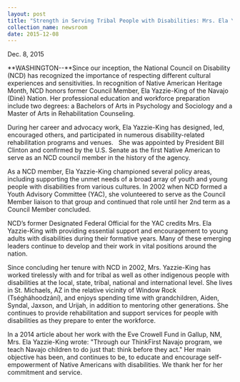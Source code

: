 ```yaml
---
layout: post
title: "Strength in Serving Tribal People with Disabilities: Mrs. Ela Yazzie-King"
collection_name: newsroom
date: 2015-12-08
---
```

D﻿ec. 8, 2015

**W﻿ASHINGTON--**Since our inception, the National Council on Disability (NCD) has recognized the importance of respecting different cultural experiences and sensitivities. In recognition of Native American Heritage Month, NCD honors former Council Member, Ela Yazzie-King of the Navajo (Diné) Nation. Her professional education and workforce preparation include two degrees: a Bachelors of Arts in Psychology and Sociology and a Master of Arts in Rehabilitation Counseling.

During her career and advocacy work, Ela Yazzie-King has designed, led, encouraged others, and participated in numerous disability-related rehabilitation programs and venues.   She was appointed by President Bill Clinton and confirmed by the U.S. Senate as the first Native American to serve as an NCD council member in the history of the agency.

As a NCD member, Ela Yazzie-King championed several policy areas, including supporting the unmet needs of a broad array of youth and young people with disabilities from various cultures. In 2002 when NCD formed a Youth Advisory Committee (YAC), she volunteered to serve as the Council Member liaison to that group and continued that role until her 2nd term as a Council Member concluded.

NCD’s former Designated Federal Official for the YAC credits Mrs. Ela Yazzie-King with providing essential support and encouragement to young adults with disabilities during their formative years. Many of these emerging leaders continue to develop and their work in vital positions around the nation.  

Since concluding her tenure with NCD in 2002, Mrs. Yazzie-King has worked tirelessly with and for tribal as well as other indigenous people with disabilities at the local, state, tribal, national and international level. She lives in St. Michaels, AZ in the relative vicinity of Window Rock (Tségháhoodzání), and enjoys spending time with grandchildren, Aiden, Syndal, Jaxson, and Urijah, in addition to mentoring other generations. She continues to provide rehabilitation and support services for people with disabilities as they prepare to enter the workforce.

In a 2014 article about her work with the Eve Crowell Fund in Gallup, NM, Mrs. Ela Yazzie-King wrote: "Through our ThinkFirst Navajo program, we teach Navajo children to do just that: think before they act." Her main objective has been, and continues to be, to educate and encourage self-empowerment of Native Americans with disabilities. We thank her for her commitment and service.